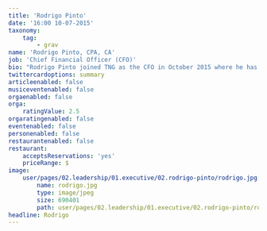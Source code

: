 ```yaml
---
title: 'Rodrigo Pinto'
date: '16:00 10-07-2015'
taxonomy:
    tag:
        - grav
name: 'Rodrigo Pinto, CPA, CA'
job: 'Chief Financial Officer (CFO)'
bio: "Rodrigo Pinto joined TNG as the CFO in October 2015 where he has led the finance and accounting departments. He plays a key role in developing our strategy, and establishing our governance, tax planning, and budgeting as we go through a period of change and rapid growth domestically and in international markets.\r\n  \r\nRodrigo brings with him over 16 years of finance and accounting knowledge and international experience with several multinational corporations in Brazil, the United States, and Canada including PricewaterhouseCoopers, Fannie Mae, and TD Bank. His most recent tenure was in the capacity of CFO and VP of Finance at MBAC Fertilizer Corp.\r\n  \r\nHe is a Chartered Accountant, a Certified Public Accountant in the United States, and holds the equivalent of a CPA designation in Brazil.\r\n"
twittercardoptions: summary
articleenabled: false
musiceventenabled: false
orgaenabled: false
orga:
    ratingValue: 2.5
orgaratingenabled: false
eventenabled: false
personenabled: false
restaurantenabled: false
restaurant:
    acceptsReservations: 'yes'
    priceRange: $
image:
    user/pages/02.leadership/01.executive/02.rodrigo-pinto/rodrigo.jpg:
        name: rodrigo.jpg
        type: image/jpeg
        size: 690401
        path: user/pages/02.leadership/01.executive/02.rodrigo-pinto/rodrigo.jpg
headline: Rodrigo
---
```


